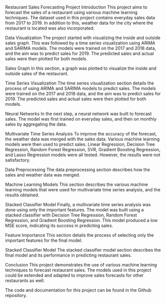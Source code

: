 Restaurant Sales Forecasting Project
Introduction
This project aims to forecast the sales of a restaurant using various machine learning techniques. The dataset used in this project contains everyday sales data from 2017 to 2019. In addition to this, weather data for the city where the restaurant is located was also incorporated.

Data Visualization
The project started with visualizing the inside and outside sales graph. This was followed by a time series visualization using ARIMA and SARIMA models. The models were trained on the 2017 and 2018 data, and the aim was to predict sales for 2019. The predicted sales and actual sales were then plotted for both models.

Sales Graph
In this section, a graph was plotted to visualize the inside and outside sales of the restaurant.

Time Series Visualization
The time series visualization section details the process of using ARIMA and SARIMA models to predict sales. The models were trained on the 2017 and 2018 data, and the aim was to predict sales for 2019. The predicted sales and actual sales were then plotted for both models.

Neural Networks
In the next step, a neural network was built to forecast sales. The model was first trained on everyday sales, and then on monthly sales by aggregating the data.

Multivariate Time Series Analysis
To improve the accuracy of the forecast, the weather data was merged with the sales data. Various machine learning models were then used to predict sales. Linear Regression, Decision Tree Regression, Random Forest Regression, SVR, Gradient Boosting Regression, and Lasso Regression models were all tested. However, the results were not satisfactory.

Data Preprocessing
The data preprocessing section describes how the sales and weather data was merged.

Machine Learning Models
This section describes the various machine learning models that were used for multivariate time series analysis, and the results obtained.

Stacked Classifier Model
Finally, a multivariate time series analysis was done using only the important features. The model was built using a stacked classifier with Decision Tree Regression, Random Forest Regression, and Gradient Boosting Regression. This model produced a low MSE score, indicating its success in predicting sales.

Feature Importance
This section details the process of selecting only the important features for the final model.

Stacked Classifier Model
The stacked classifier model section describes the final model and its performance in predicting restaurant sales.

Conclusion
This project demonstrates the use of various machine learning techniques to forecast restaurant sales. The models used in this project could be extended and adapted to improve sales forecasts for other restaurants as well.

The code and documentation for this project can be found in the Github repository.
